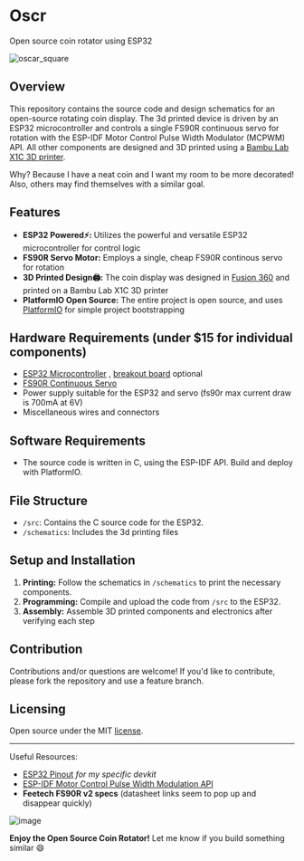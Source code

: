 # Oscr
Open source coin rotator using ESP32

![oscar_square](https://github.com/ljkeller/Oscr/assets/44109284/885d05ce-ff90-4b23-95bc-e70a4bd4e99b)

## Overview
This repository contains the source code and design schematics for an open-source rotating coin display. The 3d printed device is driven by an ESP32 microcontroller and controls a single FS90R continuous servo for rotation with the ESP-IDF Motor Control Pulse Width Modulator (MCPWM) API. All other components are designed and 3D printed using a [Bambu Lab X1C 3D printer](https://us.store.bambulab.com/products/x1-carbon-combo).

Why? Because I have a neat coin and I want my room to be more decorated! Also, others may find themselves with a similar goal.

## Features
- **ESP32 Powered⚡:** Utilizes the powerful and versatile ESP32 microcontroller for control logic
- **FS90R Servo Motor:** Employs a single, cheap FS90R continous servo for rotation
- **3D Printed Design🖨:** The coin display was designed in [Fusion 360](https://www.autodesk.com/products/fusion-360/personal) and printed on a Bambu Lab X1C 3D printer
- **PlatformIO Open Source:** The entire project is open source, and uses [PlatformIO](https://platformio.org/) for simple project bootstrapping

## Hardware Requirements (under $15 for individual components)
- [ESP32 Microcontroller](https://www.amazon.com/Teyleten-Robot-ESP-WROOM-32-Development-Microcontroller/dp/B08246MCL5/ref=sr_1_1?keywords=esp32%2Bdevkit&qid=1702702951&sr=8-1&th=1) , [breakout board](https://www.amazon.com/Compatible-Development-Bluetooth-Microcontroller-ESP-WROOM-32/dp/B09XM2TZVT) optional
- [FS90R Continuous Servo](https://www.amazon.com/FEETECH-FS90R-Pack-Continuous-Helicopter/dp/B07FVLQ94C)
- Power supply suitable for the ESP32 and servo (fs90r max current draw is 700mA at 6V)
- Miscellaneous wires and connectors

## Software Requirements
- The source code is written in C, using the ESP-IDF API. Build and deploy with PlatformIO.

## File Structure
- `/src`: Contains the C source code for the ESP32.
- `/schematics`: Includes the 3d printing files

## Setup and Installation
1. **Printing:** Follow the schematics in `/schematics` to print the necessary components.
3. **Programming:** Compile and upload the code from `/src` to the ESP32.
4. **Assembly:** Assemble 3D printed components and electronics after verifying each step

## Contribution
Contributions and/or questions are welcome! If you'd like to contribute, please fork the repository and use a feature branch.

## Licensing
Open source under the MIT [license](LICENSE).

---
Useful Resources:
- [ESP32 Pinout](https://lastminuteengineers.com/esp32-pinout-reference/) *for my specific devkit*
- [ESP-IDF Motor Control Pulse Width Modulation API](https://docs.espressif.com/projects/esp-idf/en/latest/esp32/api-reference/peripherals/mcpwm.html)
- **Feetech FS90R v2 specs** (datasheet links seem to pop up and disappear quickly)
  
![image](https://github.com/ljkeller/Oscr/assets/44109284/0fa2289b-dd1d-40e2-ae83-aa0f0912089c)


**Enjoy the Open Source Coin Rotator!** Let me know if you build something similar 😄
